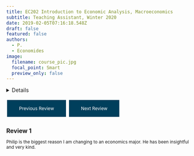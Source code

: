 ```yaml
---
title: EC202 Introduction to Economic Analysis, Macroeconomics
subtitle: Teaching Assistant, Winter 2020
date: 2019-02-05T07:16:18.548Z
draft: false
featured: false
authors:
  - P.
  - Economides
image:
  filename: course_pic.jpg
  focal_point: Smart
  preview_only: false
---
```


<details>
Provided two macroeconomic labs to sets of students in the afternoons of the term, assisting them with lecture content and homework assignments. Practice material was provided directly be the sole instructor, Prof. Mike Urbancic.
<font size= "3">
  <summary>Details</summary>
           <p></br>31/153 responses across two surveys. End of term comments included:
  </p>
</font>
         </details>
         
<style>
  .button {
    background-color: #003f5c;
    border: none;
    color: white;
    padding: 15px 32px;
    text-align: center;
    text-decoration: none;
    display: inline-block;
    font-size: 12px;
    margin: 4px 2px;
    cursor: pointer;
  }
  
  #reviewText {
  font-size: smaller;
}
  
  #reviewTitle {
  font-size: medium;
}
</style>

<a class="button" onclick="previousReview()">Previous Review</a>
<a class="button" onclick="nextReview()">Next Review</a>

<script>
  var currentReview = 0;
  var reviews = [
    {
      "title": "Review 1",
      "text": "Philip is the biggest reason I am changing to an economics major. He has been insightful and very kind."
    },
    {
      "title": "Review 2",
      "text": "I like how they check if we are doing okay during each activity on the discussion sheets and tries to explain some concepts better if there is difficulty."
    },
    {
      "title": "Review 3",
      "text": "Philip is very good at giving feedback and promoting learning through conversation."
    },
    {
      "title": "Review 4",
      "text": "You're doing a great job, I love being in your class"
    },
    {
      "title": "Review 5",
      "text": "This GE was very good at explaining tougher concepts, I always left class feeling confident."
    },
    {
      "title": "Review 6",
      "text": "Philip described and explained all components for the class very well and was very helpful"
    },
    {
      "title": "Review 7",
      "text": "Philip explained concepts really well and always walked around to ask if we needed help or had any questions throughout the discussion"
    },
    {
      "title": "Review 8",
      "text": "The instructor is patient and answers every question I ask."
    },
    {
      "title": "Review 9",
      "text": "This discussion section was very well structured, and everything else listed above, from my view didn’t need any improvement."
    },
    {
      "title": "Review 10",
      "text": "Philiip is very helpful with everything!"
    },
    {
      "title": "Review 11",
      "text": "The explanation of the activities and the worksheets help my ability to understand the concepts better"
    },
    {
      "title": "Review 12",
      "text": "Too hard. There were multiple instances where people at my table (and I would sit in on other classes, and random tables) would exchange looks with me as in, "What the hell is going on, I'm so confused." It's only a 50 min class, so trying to re-learn everything takes up too much time when you're rushing to other classes and/or work. Sometimes the chalkboard would look like hieroglyphics to me."
    },
    {
      "title": "Review 13",
      "text": "The class is too easy and the problems could be harder."
    },
    {
      "title": "Review 14",
      "text": "Philip has been wonderful and focused. I enjoy his classes."
    }
  ];

  function previousReview() {
    currentReview--;
    if (currentReview < 0) {
      currentReview = reviews.length - 1;
    }
    displayReview();
  }

  function nextReview() {
    currentReview++;
    if (currentReview >= reviews.length) {
      currentReview = 0;
    }
    displayReview();
  }

  function displayReview() {
    document.getElementById("reviewTitle").innerHTML = reviews[currentReview].title;
    document.getElementById("reviewText").innerHTML = reviews[currentReview].text;
  }
</script>
  
<h2 id="reviewTitle">Review 1</h2>
<p id="reviewText">	Philip is the biggest reason I am changing to an economics major. He has been insightful and very kind.</p>
